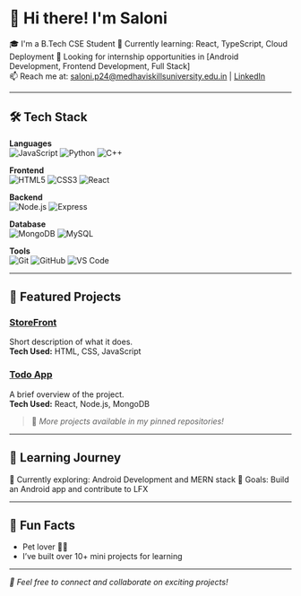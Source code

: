 # 👋 Hi there! I'm Saloni

🎓 I'm a B.Tech CSE Student
🌱 Currently learning: React, TypeScript, Cloud Deployment 
💼 Looking for internship opportunities in [Android Development, Frontend Development, Full Stack]  
📫 Reach me at: saloni.p24@medhaviskillsuniversity.edu.in | [LinkedIn](www.linkedin.com/in/saloni-kumari-108b88321) 

---

## 🛠 Tech Stack

**Languages**  
![JavaScript](https://img.shields.io/badge/-JavaScript-black?style=flat-square&logo=javascript)  ![Python](https://img.shields.io/badge/-Python-black?style=flat-square&logo=python)   ![C++](https://img.shields.io/badge/-C++-black?style=flat-square&logo=c%2B%2B)

**Frontend**  
![HTML5](https://img.shields.io/badge/-HTML5-E34F26?style=flat-square&logo=html5&logoColor=white)  ![CSS3](https://img.shields.io/badge/-CSS3-1572B6?style=flat-square&logo=css3)   ![React](https://img.shields.io/badge/-React-black?style=flat-square&logo=react)

**Backend**  
![Node.js](https://img.shields.io/badge/-Node.js-black?style=flat-square&logo=node.js)  ![Express](https://img.shields.io/badge/-Express-black?style=flat-square&logo=express)

**Database**  
![MongoDB](https://img.shields.io/badge/-MongoDB-black?style=flat-square&logo=mongodb)  ![MySQL](https://img.shields.io/badge/-MySQL-black?style=flat-square&logo=mysql)

**Tools**  
![Git](https://img.shields.io/badge/-Git-black?style=flat-square&logo=git)  ![GitHub](https://img.shields.io/badge/-GitHub-181717?style=flat-square&logo=github)  ![VS Code](https://img.shields.io/badge/-VS%20Code-007ACC?style=flat-square&logo=visual-studio-code)

---

## 🚀 Featured Projects

### [StoreFront](https://github.com/Saloni-2005/Round-II)
Short description of what it does.  
**Tech Used:** HTML, CSS, JavaScript  

### [Todo App](https://github.com/Saloni-2005/ToDo-App)
A brief overview of the project.  
**Tech Used:** React, Node.js, MongoDB

> 🔖 *More projects available in my pinned repositories!*

---

## 🌱 Learning Journey

📘 Currently exploring: Android Development and MERN stack
🎯 Goals: Build an Android app and contribute to LFX

---

## 🎉 Fun Facts
- Pet lover 🐶🐱  
- I’ve built over 10+ mini projects for learning

---

_💬 Feel free to connect and collaborate on exciting projects!_

